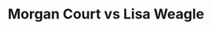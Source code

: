 ---
title: Morgan Court vs Lisa Weagle
player1:
  name: Court, Morgan
  percent: 98
  wins: 0
  losses: 1
player2:
  name: Weagle, Lisa
  percent: 96
  wins: 1
  losses: 0
games:
- player1:
    team: 'ON'
    position: Lead
    percent: 98
    win: 0
    loss: 1
  player2:
    team: CA
    position: Lead
    percent: 96
    win: 1
    loss: 0
  event: Hearts
  year: 2014
  draw: Round Robin(3)
  score: CA 9 - ON 3
- player1:
    team: Flax
    position: Lead
    percent: 76
    win: 0
    loss: 1
  player2:
    team: Homa
    position: Lead
    percent: 76
    win: 1
    loss: 0
  event: Trials (Women)
  year: 2017
  draw: Round Robin(11)
  score: Flax 3 - Homa 5
---